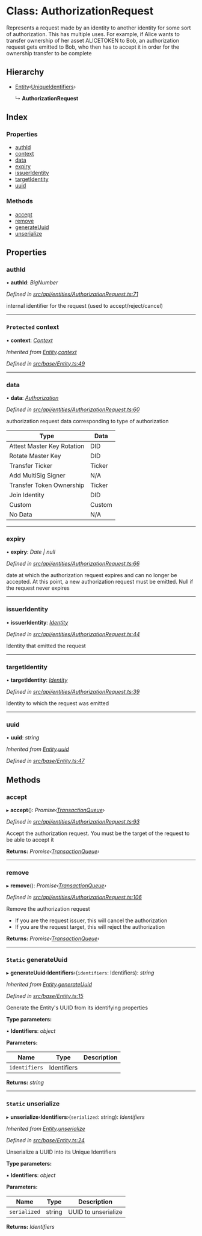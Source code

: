 # Class: AuthorizationRequest

Represents a request made by an identity to another identity for some sort of authorization. This has multiple uses. For example, if Alice
wants to transfer ownership of her asset ALICETOKEN to Bob, an authorization request gets emitted to Bob,
who then has to accept it in order for the ownership transfer to be complete

## Hierarchy

* [Entity](base.entity.md)‹[UniqueIdentifiers](../interfaces/api_entities.uniqueidentifiers-1.md)›

  ↳ **AuthorizationRequest**

## Index

### Properties

* [authId](api_entities.authorizationrequest.md#authid)
* [context](api_entities.authorizationrequest.md#protected-context)
* [data](api_entities.authorizationrequest.md#data)
* [expiry](api_entities.authorizationrequest.md#expiry)
* [issuerIdentity](api_entities.authorizationrequest.md#issueridentity)
* [targetIdentity](api_entities.authorizationrequest.md#targetidentity)
* [uuid](api_entities.authorizationrequest.md#uuid)

### Methods

* [accept](api_entities.authorizationrequest.md#accept)
* [remove](api_entities.authorizationrequest.md#remove)
* [generateUuid](api_entities.authorizationrequest.md#static-generateuuid)
* [unserialize](api_entities.authorizationrequest.md#static-unserialize)

## Properties

###  authId

• **authId**: *BigNumber*

*Defined in [src/api/entities/AuthorizationRequest.ts:71](https://github.com/PolymathNetwork/polymesh-sdk/blob/73feada/src/api/entities/AuthorizationRequest.ts#L71)*

internal identifier for the request (used to accept/reject/cancel)

___

### `Protected` context

• **context**: *[Context](context.context-1.md)*

*Inherited from [Entity](base.entity.md).[context](base.entity.md#protected-context)*

*Defined in [src/base/Entity.ts:49](https://github.com/PolymathNetwork/polymesh-sdk/blob/73feada/src/base/Entity.ts#L49)*

___

###  data

• **data**: *[Authorization](../modules/middleware.md#authorization)*

*Defined in [src/api/entities/AuthorizationRequest.ts:60](https://github.com/PolymathNetwork/polymesh-sdk/blob/73feada/src/api/entities/AuthorizationRequest.ts#L60)*

authorization request data corresponding to type of authorization

| Type                       | Data   |
|----------------------------|--------|
| Attest Master Key Rotation | DID    |
| Rotate Master Key          | DID    |
| Transfer Ticker            | Ticker |
| Add MultiSig Signer        | N/A    |
| Transfer Token Ownership   | Ticker |
| Join Identity              | DID    |
| Custom                     | Custom |
| No Data                    | N/A    |

___

###  expiry

• **expiry**: *Date | null*

*Defined in [src/api/entities/AuthorizationRequest.ts:66](https://github.com/PolymathNetwork/polymesh-sdk/blob/73feada/src/api/entities/AuthorizationRequest.ts#L66)*

date at which the authorization request expires and can no longer be accepted.
At this point, a new authorization request must be emitted. Null if the request never expires

___

###  issuerIdentity

• **issuerIdentity**: *[Identity](api_entities_identity.identity.md)*

*Defined in [src/api/entities/AuthorizationRequest.ts:44](https://github.com/PolymathNetwork/polymesh-sdk/blob/73feada/src/api/entities/AuthorizationRequest.ts#L44)*

Identity that emitted the request

___

###  targetIdentity

• **targetIdentity**: *[Identity](api_entities_identity.identity.md)*

*Defined in [src/api/entities/AuthorizationRequest.ts:39](https://github.com/PolymathNetwork/polymesh-sdk/blob/73feada/src/api/entities/AuthorizationRequest.ts#L39)*

Identity to which the request was emitted

___

###  uuid

• **uuid**: *string*

*Inherited from [Entity](base.entity.md).[uuid](base.entity.md#uuid)*

*Defined in [src/base/Entity.ts:47](https://github.com/PolymathNetwork/polymesh-sdk/blob/73feada/src/base/Entity.ts#L47)*

## Methods

###  accept

▸ **accept**(): *Promise‹[TransactionQueue](base.transactionqueue.md)›*

*Defined in [src/api/entities/AuthorizationRequest.ts:93](https://github.com/PolymathNetwork/polymesh-sdk/blob/73feada/src/api/entities/AuthorizationRequest.ts#L93)*

Accept the authorization request. You must be the target of the request to be able to accept it

**Returns:** *Promise‹[TransactionQueue](base.transactionqueue.md)›*

___

###  remove

▸ **remove**(): *Promise‹[TransactionQueue](base.transactionqueue.md)›*

*Defined in [src/api/entities/AuthorizationRequest.ts:106](https://github.com/PolymathNetwork/polymesh-sdk/blob/73feada/src/api/entities/AuthorizationRequest.ts#L106)*

Remove the authorization request

- If you are the request issuer, this will cancel the authorization
- If you are the request target, this will reject the authorization

**Returns:** *Promise‹[TransactionQueue](base.transactionqueue.md)›*

___

### `Static` generateUuid

▸ **generateUuid**‹**Identifiers**›(`identifiers`: Identifiers): *string*

*Inherited from [Entity](base.entity.md).[generateUuid](base.entity.md#static-generateuuid)*

*Defined in [src/base/Entity.ts:15](https://github.com/PolymathNetwork/polymesh-sdk/blob/73feada/src/base/Entity.ts#L15)*

Generate the Entity's UUID from its identifying properties

**Type parameters:**

▪ **Identifiers**: *object*

**Parameters:**

Name | Type | Description |
------ | ------ | ------ |
`identifiers` | Identifiers |   |

**Returns:** *string*

___

### `Static` unserialize

▸ **unserialize**‹**Identifiers**›(`serialized`: string): *Identifiers*

*Inherited from [Entity](base.entity.md).[unserialize](base.entity.md#static-unserialize)*

*Defined in [src/base/Entity.ts:24](https://github.com/PolymathNetwork/polymesh-sdk/blob/73feada/src/base/Entity.ts#L24)*

Unserialize a UUID into its Unique Identifiers

**Type parameters:**

▪ **Identifiers**: *object*

**Parameters:**

Name | Type | Description |
------ | ------ | ------ |
`serialized` | string | UUID to unserialize  |

**Returns:** *Identifiers*
